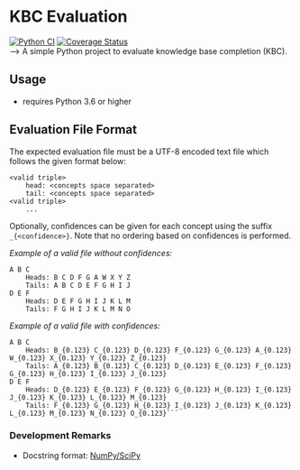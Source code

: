 # KBC Evaluation
[![Python CI](https://github.com/janothan/kbc_evaluation/workflows/Python%20CI/badge.svg)](https://github.com/janothan/kbc_evaluation/actions) [![Coverage Status](https://coveralls.io/repos/github/janothan/kbc_evaluation/badge.svg)](https://coveralls.io/github/janothan/kbc_evaluation) <br/>-->
A simple Python project to evaluate knowledge base completion (KBC).

## Usage
- requires Python 3.6 or higher

## Evaluation File Format
The expected evaluation file must be a UTF-8 encoded text file which follows the given format below:
```
<valid triple>
    head: <concepts space separated>
    tail: <concepts space separated>
<valid triple>
    ...
```
Optionally, confidences can be given for each concept using the suffix `_{<confidence>}`.
Note that no ordering based on confidences is performed.

*Example of a valid file without confidences:*
```
A B C
	Heads: B C D F G A W X Y Z
	Tails: A B C D E F G H I J
D E F
	Heads: D E F G H I J K L M
	Tails: F G H I J K L M N O
```

*Example of a valid file with confidences:*
```
A B C
	Heads: B_{0.123} C_{0.123} D_{0.123} F_{0.123} G_{0.123} A_{0.123} W_{0.123} X_{0.123} Y_{0.123} Z_{0.123}
	Tails: A_{0.123} B_{0.123} C_{0.123} D_{0.123} E_{0.123} F_{0.123} G_{0.123} H_{0.123} I_{0.123} J_{0.123}
D E F
	Heads: D_{0.123} E_{0.123} F_{0.123} G_{0.123} H_{0.123} I_{0.123} J_{0.123} K_{0.123} L_{0.123} M_{0.123}
	Tails: F_{0.123} G_{0.123} H_{0.123} I_{0.123} J_{0.123} K_{0.123} L_{0.123} M_{0.123} N_{0.123} O_{0.123}```
```

### Development Remarks
- Docstring format: <a href="https://numpy.org/doc/stable/docs/howto_document.html">NumPy/SciPy</a>
